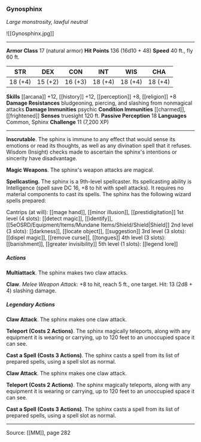 ### Gynosphinx
_Large monstrosity, lawful neutral_

![[Gynosphinx.jpg]]




---

**Armor Class** 17 (natural armor)
**Hit Points** 136 (16d10 + 48)
**Speed** 40 ft., fly 60 ft.

| STR     | DEX     | CON     | INT     | WIS     | CHA     |
|---------|---------|---------|---------|---------|---------|
| 18 (+4) | 15 (+2) | 16 (+3) | 18 (+4) | 18 (+4) | 18 (+4) |

**Skills** [[arcana]] +12, [[history]] +12, [[perception]] +8, [[religion]] +8
**Damage Resistances** bludgeoning, piercing, and slashing from nonmagical attacks
**Damage Immunities** psychic
**Condition Immunities** [[charmed]], [[frightened]]
**Senses** truesight 120 ft.
**Passive Perception** 18
**Languages** Common, Sphinx
**Challenge** 11 (7,200 XP)

---

**Inscrutable**. The sphinx is immune to any effect that would sense its emotions or read its thoughts, as well as any divination spell that it refuses. Wisdom (Insight) checks made to ascertain the sphinx's intentions or sincerity have disadvantage.

**Magic Weapons**. The sphinx's weapon attacks are magical.

**Spellcasting.** The sphinx is a 9th-level spellcaster. Its spellcasting ability is Intelligence (spell save DC 16, +8 to hit with spell attacks). It requires no material components to cast its spells. The sphinx has the following wizard spells prepared:

Cantrips (at will): [[mage hand]], [[minor illusion]], [[prestidigitation]]
1st level (4 slots): [[detect magic]], [[identify]], [[5eOSRD/Equipment/Items/Mundane Items/Shield/Shield|Shield]]
2nd level (3 slots): [[darkness]], [[locate object]], [[suggestion]]
3rd level (3 slots): [[dispel magic]], [[remove curse]], [[tongues]]
4th level (3 slots): [[banishment]], [[greater invisibility]]
5th level (1 slots): [[legend lore]]

##### Actions
**Multiattack**. The sphinx makes two claw attacks.

**Claw**. _Melee Weapon Attack:_ +8 to hit, reach 5 ft., one target. Hit: 13 (2d8 + 4) slashing damage.

##### Legendary Actions
**Claw Attack**. The sphinx makes one claw attack.

**Teleport (Costs 2 Actions)**. The sphinx magically teleports, along with any equipment it is wearing or carrying, up to 120 feet to an unoccupied space it can see.

**Cast a Spell (Costs 3 Actions)**. The sphinx casts a spell from its list of prepared spells, using a spell slot as normal.

**Claw Attack**. The sphinx makes one claw attack.

**Teleport (Costs 2 Actions)**. The sphinx magically teleports, along with any equipment it is wearing or carrying, up to 120 feet to an unoccupied space it can see.

**Cast a Spell (Costs 3 Actions)**. The sphinx casts a spell from its list of prepared spells, using a spell slot as normal.


---

Source: [[MM]], page 282